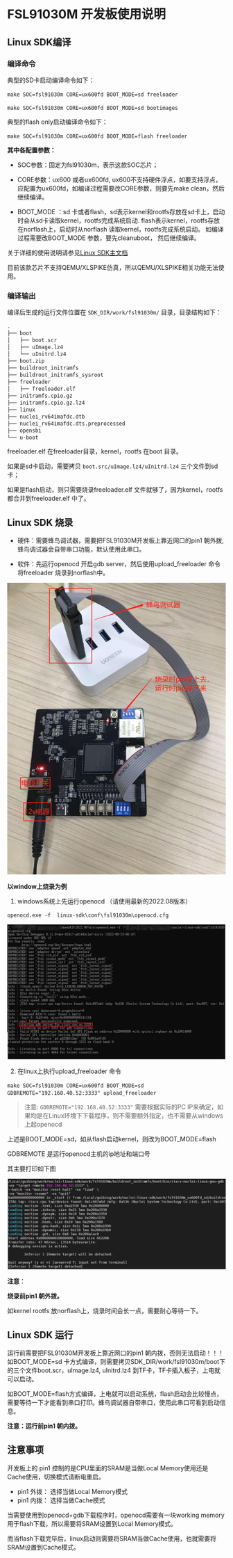 # FSL91030M 开发板使用说明

## Linux SDK编译

### 编译命令

典型的SD卡启动编译命令如下：

``make SOC=fsl91030m CORE=ux600fd BOOT_MODE=sd freeloader``

``make SOC=fsl91030m CORE=ux600fd BOOT_MODE=sd bootimages``

典型的flash only启动编译命令如下：

``make SOC=fsl91030m CORE=ux600fd BOOT_MODE=flash freeloader``

**其中各配置参数：**

- SOC参数：固定为fsl91030m，表示这款SOC芯片；

- CORE参数：ux600 或者ux600fd, ux600不支持硬件浮点，如要支持浮点，应配置为ux600fd，如编译过程需要改CORE参数，则要先make clean，然后继续编译。

- BOOT_MODE ：sd 卡或者flash，sd表示kernel和rootfs存放在sd卡上，启动时会从sd卡读取kernel，rootfs完成系统启动.
  flash表示kernel，rootfs存放在norflash上，启动时从norflash 读取kernel，rootfs完成系统启动。
  如编译过程需要改BOOT_MODE 参数，要先cleanuboot， 然后继续编译。

关于详细的使用说明请参见[Linux SDK主文档](../../README.md)

目前该款芯片不支持QEMU/XLSPIKE仿真，所以QEMU/XLSPIKE相关功能无法使用。

### 编译输出

编译后生成的运行文件位置在 `SDK_DIR/work/fsl91030m/` 目录，目录结构如下：

~~~shell
.
├── boot
│   ├── boot.scr
│   ├── uImage.lz4
│   └── uInitrd.lz4
├── boot.zip
├── buildroot_initramfs
├── buildroot_initramfs_sysroot
├── freeloader
│   ├── freeloader.elf
├── initramfs.cpio.gz
├── initramfs.cpio.gz.lz4
├── linux
├── nuclei_rv64imafdc.dtb
├── nuclei_rv64imafdc.dts.preprocessed
├── opensbi
└── u-boot
~~~

freeloader.elf 在freeloader目录，kernel，rootfs 在boot 目录。

如果是sd卡启动，需要拷贝 `boot.src/uImage.lz4/uInitrd.lz4` 三个文件到sd卡；

如果是flash启动，则只需要烧录freeloader.elf 文件就够了，因为kernel，rootfs都合并到freeloader.elf 中了。

## Linux SDK 烧录

- 硬件：需要蜂鸟调试器，需要把FSL91030M开发板上靠近网口的pin1 朝外拨, 蜂鸟调试器会自带串口功能，默认使用此串口。

- 软件：先运行openocd 开启gdb server，然后使用upload_freeloader 命令将freeloader 烧录到norflash中。

![FSL91030M_DemoBoard](resource/FSL91030M_DemoBoard.jpg)

**以window上烧录为例**

1) windows系统上先运行openocd （请使用最新的2022.08版本）

~~~shell
openocd.exe -f  linux-sdk\conf\fsl91030m\openocd.cfg
~~~

![openocd](resource/openocd.png)


2) 在linux上执行upload_freeloader 命令

``make SOC=fsl91030m CORE=ux600fd BOOT_MODE=sd GDBREMOTE="192.168.40.52:3333" upload_freeloader``

> 注意: `GDBREMOTE="192.168.40.52:3333"` 需要根据实际的PC IP来确定，如果均是在Linux环境下下载程序，则不需要额外指定，也不需要从windows上起openocd

上述是BOOT_MODE=sd，如从flash启动kernel，则改为BOOT_MODE=flash

GDBREMOTE 是运行openocd主机的ip地址和端口号

其主要打印如下图

![upload_freeloader](resource/upload_freeloader.png)

**注意**：

**烧录前pin1 朝外拨。**

如kernel rootfs 放norflash上，烧录时间会长一点，需要耐心等待一下。

## Linux SDK 运行

运行前需要把FSL91030M开发板上靠近网口的pin1 朝内拨，否则无法启动！！！
如BOOT_MODE=sd 卡方式编译，则需要拷贝SDK_DIR/work/fsl91030m/boot下的三个文件boot.scr，uImage.lz4, uInitrd.lz4 到TF卡，TF卡插入板子，上电就可以启动。

如BOOT_MODE=flash方式编译，上电就可以启动系统，flash启动会比较慢点，需要等待一下才能看到串口打印。蜂鸟调试器自带串口，使用此串口可看到启动信息。

**注意：运行前pin1 朝内拨。**

## 注意事项

开发板上的 pin1 控制的是CPU里面的SRAM是当做Local Memory使用还是Cache使用，切换模式请断电重启。
- pin1 外拨： 选择当做Local Memory模式
- pin1 内拨： 选择当做Cache模式

当需要使用到openocd+gdb下载程序时，openocd需要有一块working memory用于flash下载，所以需要将SRAM设置到Local Memory模式。

而当flash下载完毕后，linux启动则需要将SRAM当做Cache使用，也就需要将SRAM设置到Cache模式。
